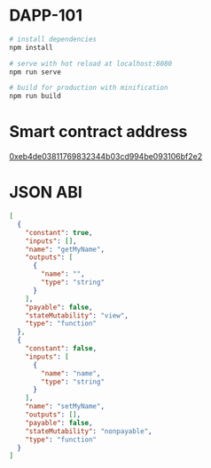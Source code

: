 # DAPP-101

``` bash
# install dependencies
npm install

# serve with hot reload at localhost:8080
npm run serve

# build for production with minification
npm run build
```

# Smart contract address

[0xeb4de03811769832344b03cd994be093106bf2e2](https://kovan.etherscan.io/address/0xeb4de03811769832344b03cd994be093106bf2e2)

# JSON ABI

```json
[
  {
    "constant": true,
    "inputs": [],
    "name": "getMyName",
    "outputs": [
      {
        "name": "",
        "type": "string"
      }
    ],
    "payable": false,
    "stateMutability": "view",
    "type": "function"
  },
  {
    "constant": false,
    "inputs": [
      {
        "name": "name",
        "type": "string"
      }
    ],
    "name": "setMyName",
    "outputs": [],
    "payable": false,
    "stateMutability": "nonpayable",
    "type": "function"
  }
]
```